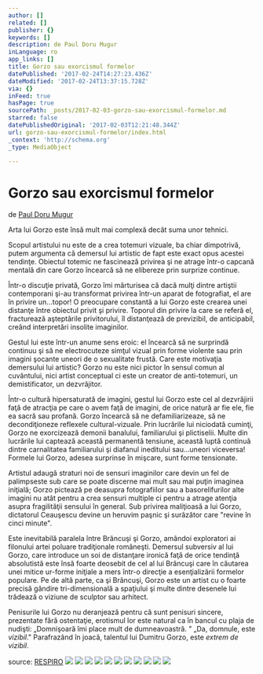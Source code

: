```yaml
---
author: []
related: []
publisher: {}
keywords: []
description: de Paul Doru Mugur
inLanguage: ro
app_links: []
title: Gorzo sau exorcismul formelor
datePublished: '2017-02-24T14:27:23.436Z'
dateModified: '2017-02-24T13:37:15.728Z'
via: {}
inFeed: true
hasPage: true
sourcePath: _posts/2017-02-03-gorzo-sau-exorcismul-formelor.md
starred: false
datePublishedOriginal: '2017-02-03T12:21:48.344Z'
url: gorzo-sau-exorcismul-formelor/index.html
_context: 'http://schema.org'
_type: MediaObject

---
```

# Gorzo sau exorcismul formelor

de [Paul Doru Mugur][0]

Arta lui Gorzo este însă mult mai complexă decât suma unor tehnici.

Scopul artistului nu este de a crea totemuri vizuale, ba chiar dimpotrivă, putem argumenta că demersul lui artistic de fapt este exact opus acestei tendinţe. Obiectul totemic ne fascinează privirea şi ne atrage într-o capcană mentală din care Gorzo încearcă să ne elibereze prin surprize continue.

Într-o discuţie privată, Gorzo îmi mărturisea că dacă mulţi dintre artiştii contemporani şi-au transformat privirea într-un aparat de fotografiat, el are în privire un...topor! O preocupare constantă a lui Gorzo este crearea unei distanţe între obiectul privit şi privire. Toporul din privire la care se referă el, fracturează aşteptările privitorului, îl distanţează de previzibil, de anticipabil, creând interpretări insolite imaginilor.

Gestul lui este într-un anume sens eroic: el încearcă să ne surprindă continuu şi să ne electrocuteze simţul vizual prin forme violente sau prin imagini şocante uneori de o sexualitate frustă. Care este motivaţia demersului lui artistic? Gorzo nu este nici pictor în sensul comun al cuvântului, nici artist conceptual ci este un creator de anti-totemuri, un demistificator, un dezvrăjitor.

Într-o cultură hipersaturată de imagini, gestul lui Gorzo este cel al dezvrăjirii faţă de atracţia pe care o avem faţă de imagini, de orice natură ar fie ele, fie ea sacră sau profană. Gorzo încearcă să ne defamiliarizeaze, să ne decondiţioneze reflexele cultural-vizuale. Prin lucrările lui niciodată cuminţi, Gorzo ne exorcizează demonii banalului, familiarului şi plictiselii. Multe din lucrările lui captează această permanentă tensiune, această luptă continuă dintre carnalitatea familiarului şi diafanul ineditului sau...uneori viceversa! Formele lui Gorzo, adesea surprinse în mişcare, sunt forme tensionate.

Artistul adaugă straturi noi de sensuri imaginilor care devin un fel de palimpseste sub care se poate discerne mai mult sau mai puţin imaginea iniţială; Gorzo pictează pe deasupra fotografiilor sau a basorelifurilor alte imagini nu atât pentru a crea sensuri multiple ci pentru a atrage atenţia asupra fragilităţii sensului în general. Sub privirea maliţioasă a lui Gorzo, dictatorul Ceauşescu devine un heruvim paşnic şi surâzător care "revine în cinci minute".

Este inevitabilă paralela între Brâncuşi şi Gorzo, amândoi exploratori ai filonului artei poluare tradiţionale româneşti. Demersul subversiv al lui Gorzo, care introduce un soi de distanţare ironică faţă de orice tendinţă absolutistă este însă foarte deosebit de cel al lui Brâncuşi care în căutarea unei mitice ur-forme iniţiale a mers într-o direcţie a esenţializării formelor populare. Pe de altă parte, ca şi Brâncuşi, Gorzo este un artist cu o foarte precisă gândire tri-dimensională a spaţiului şi multe dintre desenele lui trădează o viziune de sculptor sau arhitect.

Penisurile lui Gorzo nu deranjează pentru că sunt penisuri sincere, prezentate fără ostentaţie, erotismul lor este natural ca în bancul cu plaja de nudişti: „Domnişoară îmi place mult de dumneavoastră. " „Da, domnule, este _vizibil_." Parafrazând în joacă, talentul lui Dumitru Gorzo, este _extrem de vizibil_.

source: [RESPIRO][1]
![](https://the-grid-user-content.s3-us-west-2.amazonaws.com/19644569-5826-4068-8f1d-ca93ddc433e4.jpg)
![](https://the-grid-user-content.s3-us-west-2.amazonaws.com/1c2a4224-7bda-4f5b-8737-f00842536322.jpg)
![](https://the-grid-user-content.s3-us-west-2.amazonaws.com/2d15bfcc-4477-4d6b-ae25-cce671bbd041.jpg)
![](https://the-grid-user-content.s3-us-west-2.amazonaws.com/43331f55-7de0-45b7-8d26-580622878adc.jpg)
![](https://the-grid-user-content.s3-us-west-2.amazonaws.com/673a299a-c4f9-45fb-a343-11ed9db94aeb.jpg)
![](https://the-grid-user-content.s3-us-west-2.amazonaws.com/ec53f33a-8f7d-4828-a5dc-8a20aa726c24.jpg)
![](https://the-grid-user-content.s3-us-west-2.amazonaws.com/7b91c66d-56f7-4b89-a131-862c7163f474.jpg)
![](https://the-grid-user-content.s3-us-west-2.amazonaws.com/f28b2e76-0c34-4415-98b4-4f35b0e403ee.jpg)
![](https://the-grid-user-content.s3-us-west-2.amazonaws.com/f33004f2-b576-4acb-a930-9663a7f1eb50.gif)
![](https://the-grid-user-content.s3-us-west-2.amazonaws.com/815a8e71-d60d-4008-9c70-b8310512e944.jpg)
![](https://the-grid-user-content.s3-us-west-2.amazonaws.com/d222d86e-8977-4af5-8ba2-4766663273a4.jpg)

[0]: http://arstler.com/paul-doru-mugur/
[1]: http://www.respiro.org/Issue22/Art/art_gorzo.html